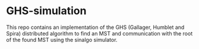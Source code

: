 # GHS-simulation
This repo contains an implementation of the GHS (Gallager, Humblet and Spira) distributed algorithm to find an MST and communication with the root of the found MST using the sinalgo simulator.
